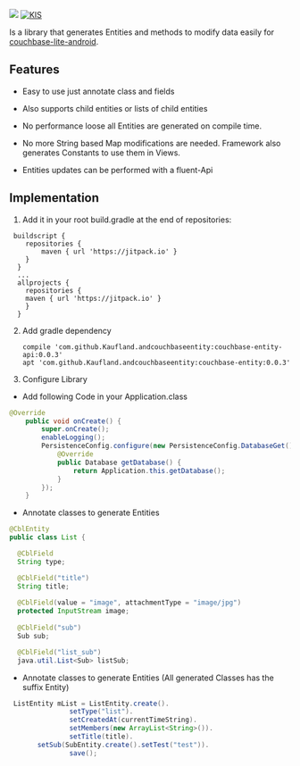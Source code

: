 [![](https://jitpack.io/v/Kaufland/andcouchbaseentity.svg)](https://jitpack.io/#Kaufland/andcouchbaseentity)
[![KIS](https://img.shields.io/badge/KIS-awesome-red.svg)](http://www.spannende-it.de)


Is a library that generates Entities and methods to modify data easily for [couchbase-lite-android](https://github.com/couchbase/couchbase-lite-android).



## Features

* Easy to use just annotate class and fields

* Also supports child entities or lists of child entities

* No performance loose all Entities are generated on compile time.

* No more String based Map modifications are needed. Framework also generates Constants to use them in Views.

* Entities updates can be performed with a fluent-Api

## Implementation


1. Add it in your root build.gradle at the end of repositories:

```
 buildscript {
    repositories {
        maven { url 'https://jitpack.io' }
    }
  }
  ...
  allprojects {
    repositories {
	maven { url 'https://jitpack.io' }
    }
  }
```

2. Add gradle dependency

    ```
    compile 'com.github.Kaufland.andcouchbaseentity:couchbase-entity-api:0.0.3'
    apt 'com.github.Kaufland.andcouchbaseentity:couchbase-entity:0.0.3'
    ```

3. Configure Library 

* Add following Code in your Application.class

``` java
@Override
    public void onCreate() {
        super.onCreate();
        enableLogging();
        PersistenceConfig.configure(new PersistenceConfig.DatabaseGet() {
            @Override
            public Database getDatabase() {
                return Application.this.getDatabase();
            }
        });
    }
```
  
 * Annotate classes to generate Entities
  
  ``` java
@CblEntity
public class List {

    @CblField
    String type;

    @CblField("title")
    String title;
    
    @CblField(value = "image", attachmentType = "image/jpg")
    protected InputStream image;
    
    @CblField("sub")
    Sub sub;

    @CblField("list_sub")
    java.util.List<Sub> listSub;
   ```

 * Annotate classes to generate Entities (All generated Classes has the suffix Entity)

 ``` java
  ListEntity mList = ListEntity.create().
                setType("list").
                setCreatedAt(currentTimeString).
                setMembers(new ArrayList<String>()).
                setTitle(title).
		setSub(SubEntity.create().setTest("test")).
                save();
                
 ```

